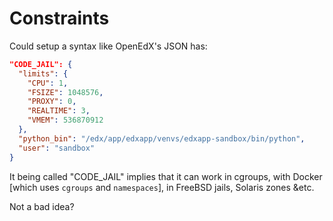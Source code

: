 Constraints
===========

Could setup a syntax like OpenEdX's JSON has:

```json
"CODE_JAIL": {
  "limits": {
    "CPU": 1,
    "FSIZE": 1048576,
    "PROXY": 0,
    "REALTIME": 3,
    "VMEM": 536870912
  },
  "python_bin": "/edx/app/edxapp/venvs/edxapp-sandbox/bin/python",
  "user": "sandbox"
}
```

It being called "CODE_JAIL" implies that it can work in cgroups, with Docker [which uses `cgroups` and `namespaces`], in FreeBSD jails, Solaris zones &etc.

Not a bad idea?
